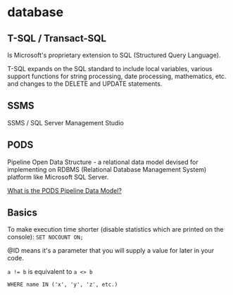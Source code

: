 # database

## T-SQL / Transact-SQL

Is Microsoft's proprietary extension to SQL (Structured Query Language).

T-SQL expands on the SQL standard to include local variables, various support functions for string processing, date processing, mathematics, etc. and changes to the DELETE and UPDATE statements.

## SSMS

SSMS / SQL Server Management Studio

## PODS

Pipeline Open Data Structure - a relational data model devised for implementing on RDBMS (Relational Database Management System) platform like Microsoft SQL Server. 

[What is the PODS Pipeline Data Model?](http://www.pods.org/pods-model/what-is-the-pods-pipeline-data-model/)

## Basics

To make execution time shorter (disable statistics which are printed on the console):
`SET NOCOUNT ON;`

@ID means it's a parameter that you will supply a value for later in your code.

`a != b`
is equivalent to
`a <> b`

`WHERE name IN ('x', 'y', 'z', etc.)`




